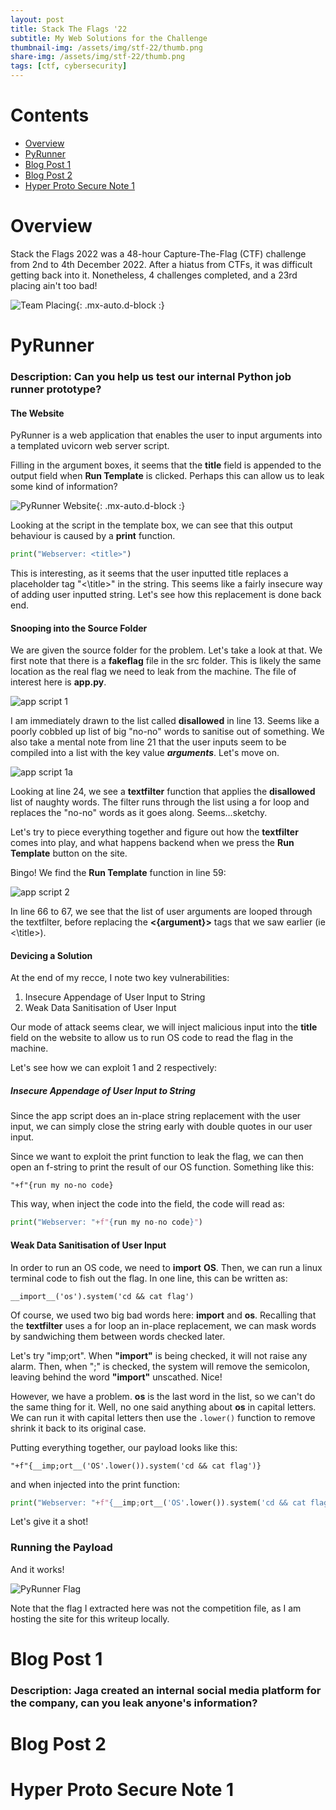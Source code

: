 ```yaml
---
layout: post
title: Stack The Flags '22
subtitle: My Web Solutions for the Challenge
thumbnail-img: /assets/img/stf-22/thumb.png
share-img: /assets/img/stf-22/thumb.png
tags: [ctf, cybersecurity]
---
```



# Contents
- [Overview](#Overview)
- [PyRunner](#PyRunner)
- [Blog Post 1](#Blog-Post-1)
- [Blog Post 2](#Blog-Post-2)
- [Hyper Proto Secure Note 1](#Hyper-Proto-Secure-Note-1)


# Overview

Stack the Flags 2022 was a 48-hour Capture-The-Flag (CTF) challenge from 2nd to 4th December 2022. After a hiatus from CTFs, it was difficult getting back into it. Nonetheless, 4 challenges completed, and a 23rd placing ain't too bad!

![Team Placing](/assets/img/stf-22/team-placing.jpg){: .mx-auto.d-block :}


# PyRunner

### Description: Can you help us test our internal Python job runner prototype?

#### The Website ####

PyRunner is a web application that enables the user to input arguments into a templated uvicorn web server script. 

Filling in the argument boxes, it seems that the **title** field is appended to the output field when **Run Template** is clicked. Perhaps this can allow us to leak some kind of information?

![PyRunner Website](/assets/img/stf-22/pyrunner-website.jpg){: .mx-auto.d-block :}

Looking at the script in the template box, we can see that this output behaviour is caused by a **print** function.

```python
print("Webserver: <title>")
```

This is interesting, as it seems that the user inputted title replaces a placeholder tag "<\title>" in the string. This seems like a fairly insecure way of adding user inputted string. Let's see how this replacement is done back end.

#### Snooping into the Source Folder ####

We are given the source folder for the problem. Let's take a look at that. We first note that there is a **fakeflag** file in the src folder. This is likely the same location as the real flag we need to leak from the machine. The file of interest here is **app.py**.

![app script 1](/assets/img/stf-22/app-script-1)

I am immediately drawn to the list called **disallowed** in line 13. Seems like a poorly cobbled up list of big "no-no" words to sanitise out of something. We also take a mental note from line 21 that the user inputs seem to be compiled into a list with the key value ***arguments***. Let's move on.

![app script 1a](/assets/img/stf-22/app-script-1a)

Looking at line 24, we see a **textfilter** function that applies the **disallowed** list of naughty words. The filter runs through the list using a for loop and replaces the "no-no" words as it goes along. Seems...sketchy.

Let's try to piece everything together and figure out how the **textfilter** comes into play, and what happens backend when we press the **Run Template** button on the site.

Bingo! We find the **Run Template** function in line 59:

![app script 2](/assets/img/stf-22/app-script-2)

In line 66 to 67, we see that the list of user arguments are looped through the textfilter, before replacing the **<{argument}>** tags that we saw earlier (ie <\title>).

#### Devicing a Solution ####

At the end of my recce, I note two key vulnerabilities:

1. Insecure Appendage of User Input to String
2. Weak Data Sanitisation of User Input

Our mode of attack seems clear, we will inject malicious input into the **title** field on the website to allow us to run OS code to read the flag in the machine.

Let's see how we can exploit 1 and 2 respectively:

##### Insecure Appendage of User Input to String #####

Since the app script does an in-place string replacement with the user input, we can simply close the string early with double quotes in our user input. 

Since we want to exploit the print function to leak the flag, we can then open an f-string to print the result of our OS function. Something like this:

~~~
"+f"{run my no-no code}
~~~

This way, when inject the code into the field, the code will read as:

```python
print("Webserver: "+f"{run my no-no code}")
```

#### Weak Data Sanitisation of User Input ####

In order to run an OS code, we need to **import** **OS**. Then, we can run a linux terminal code to fish out the flag. In one line, this can be written as:

~~~
__import__('os').system('cd && cat flag')
~~~

Of course, we used two big bad words here: **import** and **os**. Recalling that the **textfilter** uses a for loop an in-place replacement, we can mask words by sandwiching them between words checked later. 

Let's try "imp;ort". When **"import"** is being checked, it will not raise any alarm. Then, when ";" is checked, the system will remove the semicolon, leaving behind the word **"import"** unscathed. Nice!

However, we have a problem. **os** is the last word in the list, so we can't do the same thing for it. Well, no one said anything about **os** in capital letters. We can run it with capital letters then use the ```.lower()``` function to remove shrink it back to its original case.

Putting everything together, our payload looks like this:

~~~
"+f"{__imp;ort__('OS'.lower()).system('cd && cat flag')}
~~~

and when injected into the print function:

```python
print("Webserver: "+f"{__imp;ort__('OS'.lower()).system('cd && cat flag')}")
```

Let's give it a shot!

### Running the Payload ####

And it works!

![PyRunner Flag](/assets/img/stf-22/pyrunner-flag)

Note that the flag I extracted here was not the competition file, as I am hosting the site for this writeup locally.


# Blog Post 1

### Description: Jaga created an internal social media platform for the company, can you leak anyone's information?

# Blog Post 2

# Hyper Proto Secure Note 1